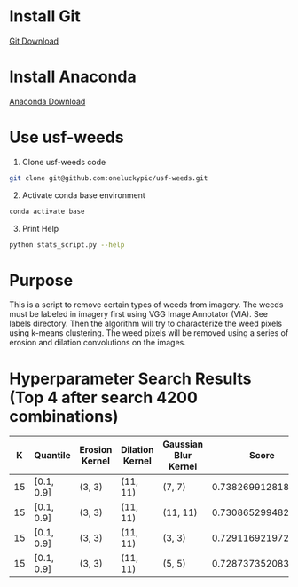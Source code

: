 # Install Git

[Git Download](https://git-scm.com/downloads)

# Install Anaconda

[Anaconda Download](https://www.anaconda.com/products/individual)

# Use usf-weeds

1. Clone usf-weeds code
```bash
git clone git@github.com:oneluckypic/usf-weeds.git
```

2. Activate conda base environment
```bash
conda activate base
```

3. Print Help
```bash
python stats_script.py --help
```

# Purpose
This is a script to remove certain types of weeds from imagery. The weeds must be labeled in imagery first using VGG Image Annotator (VIA). See labels directory. Then the algorithm will try to characterize the weed pixels using k-means clustering. The weed pixels will be removed using a series of erosion and dilation convolutions on the images.

# Hyperparameter Search Results (Top 4 after search 4200 combinations)

| K  | Quantile   | Erosion Kernel | Dilation Kernel | Gaussian Blur Kernel | Score              |
| -- | ---------- | -------------- | --------------- | -------------------- | ------------------ |
| 15 | [0.1, 0.9] | (3, 3)         | (11, 11)        | (7, 7)               | 0.7382699128181481 |
| 15 | [0.1, 0.9] | (3, 3)         | (11, 11)        | (11, 11)             | 0.7308652994827931 |
| 15 | [0.1, 0.9] | (3, 3)         | (11, 11)        | (3, 3)               | 0.7291169219729912 |
| 15 | [0.1, 0.9] | (3, 3)         | (11, 11)        | (5, 5)               | 0.7287373520837732 |
